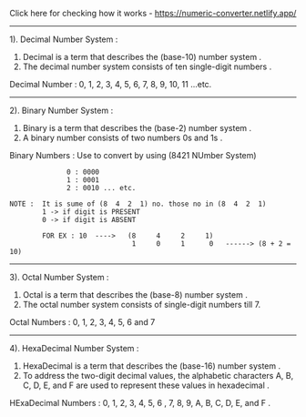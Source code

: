 Click here for checking how it works - https://numeric-converter.netlify.app/

 ----------------------------------------------------------------------------------------------------------------
 
1). Decimal Number System :

 1. Decimal is a term that describes the (base-10) number system .
 2. The decimal number system consists of ten single-digit numbers .

 Decimal Number : 0, 1, 2, 3, 4, 5, 6, 7, 8, 9, 10, 11 ...etc.
 
 ----------------------------------------------------------------------------------------------------------------
 
2). Binary Number System :

 1. Binary is a term that describes the (base-2) number system .
 2. A binary number consists of two numbers 0s and 1s .
 
 Binary Numbers : Use to convert by using (8421 NUmber System)
                  
                  0 : 0000                     
                  1 : 0001
                  2 : 0010 ... etc.
 
    NOTE :  It is sume of (8  4  2  1) no. those no in (8  4  2  1) 
            1 -> if digit is PRESENT
            0 -> if digit is ABSENT

            FOR EX : 10  ---->   (8     4     2     1)
                                  1     0     1      0   ------> (8 + 2 = 10)
                                  
 ----------------------------------------------------------------------------------------------------------------                                  
                                  
3). Octal Number System :

  1. Octal is a term that describes the (base-8) number system .
  2. The octal number system consists of  single-digit numbers  till 7.

  Octal Numbers :  0, 1, 2, 3, 4, 5, 6 and 7
  
 ----------------------------------------------------------------------------------------------------------------
 
4). HexaDecimal Number System :

 1. HexaDecimal is a term that describes the (base-16) number system . 
 2. To address the two-digit decimal values, the alphabetic characters A, B, C, D, E, and F 
    are used to represent these values in hexadecimal .

  HExaDecimal Numbers : 0, 1, 2, 3, 4, 5, 6 , 7, 8, 9, A, B, C, D, E, and F . 
